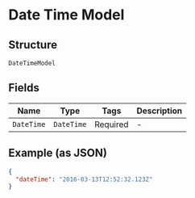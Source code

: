 
# Date Time Model

## Structure

`DateTimeModel`

## Fields

| Name | Type | Tags | Description |
|  --- | --- | --- | --- |
| `DateTime` | `DateTime` | Required | - |

## Example (as JSON)

```json
{
  "dateTime": "2016-03-13T12:52:32.123Z"
}
```


